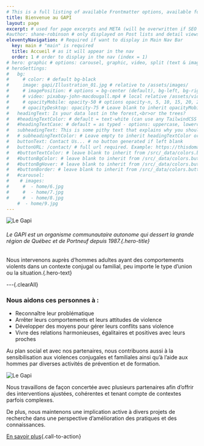 ```yaml
---
# This is a full listing of available Frontmatter options, available for any content (.md) file.
title: Bienvenue au GAPI
layout: page
excerpt: # used for page excerpts and META (will be overwritten if SEO used below)
#author: shane-robinson # only displayed on Post lists and detail views. Defaults to _data/meta.authorURL
eleventyNavigation: # Required if want to display in Main Nav Bar
  key: main # "main" is required
  title: Accueil # as it will appear in the nav
  order: 1 # order to display in the nav (index = 1)
# hero: graphic # options: carousel, graphic, video, split (text & image)
# heroSettings:
#   bg:
#     # color: # default bg-black
#     image: gapi/Illustration_01.jpg # relative to /assets/images/
#     # imagePosition: # options = bg-center (default), bg-left, bg-right
#     # video: pixabay-john-macdougall.mp4 # local relative /assets/video/, or full https://... if remote?
#     # opacityMobile: opacity-50 # options opacity-n, 5, 10, 15, 20, 25, 50, 75, 100 (default)
#     # opacityDesktop: opacity-75 # Leave blank to inherit opacityMobile, use same options as opacityMobile
#   headingText: Is your data lost in the forest,<br>or the trees?
#   #headingTextColor: # default = text-white (can use any TailwindCSS text-[color]-[xxx])
#   #headingTextCase: # default = as typed - options: uppercase, lowercase, capitalize
#   subheadingText: This is some pithy text that explains why you should hire us without reading any further... Or is it farther?
#   # subheadingTextColor: # Leave empty to inherit headingTextColor or default (text-white) or use any text-[color]-[xxx]
#   buttonText: Contact Us... # no button generated if left blank
#   buttonURL: /contact/ # full url required. Example: https://thisdomain.com/somepage/
#   #buttonTextColor: # leave blank to inherit from /src/_data/colors.buttonCustom or buttonDefault
#   #buttonBgColor: # leave blank to inherit from /src/_data/colors.buttonCustom.bg or buttonDefault.bg
#   #buttonBgHover: # leave blank to inherit from /src/_data/colors.buttonCustom.bgHover or buttonDefault.bgHover
#   #buttonBorder: # leave blank to inherit from /src/_data/colors.buttonCustom.border or buttonDefault.border
#   #carousel:
#    # images:
#     #  - home/6.jpg
#     #  - home/7.jpg
#     #  - home/8.jpg
    #  - home/9.jpg
---
```


<!-- We set out to build a starter project template for [11ty](https://11ty.dev '11ty Static Site Generator') that has [TailwindCSS](https://tailwindcss.com 'TailwindCSS Utility-First CSS Framework') and [Alpine.js](https://github.com/alpinejs/alpine 'Alpine.js : Think of it like Tailwind for JavaScript') baked in.

Version 1.0.0 morphed into a fully-configurable text-based CMS for managing small websites with easy-to-manage configuration files in the `/src/_data` directory.

{% wrap "mt-4 bg-indigo-100 border border-indigo-300 text-lg italic rounded-full text-center" %}

**[START HERE:](/blog/) The [Blog Posts](/blog/) cover the main features of the system.**

{% endwrap %}

## Install and Deploy

To automatically deploy this Template to [Netlify for free hosting](https://www.netlify.com/pricing/), make sure you're logged in to your Netlify account and then simply click the `Deploy to netlify` button below.

<a href="https://app.netlify.com/start/deploy?repository=https://github.com/11ta/11ta-template"><img src="https://www.netlify.com/img/deploy/button.svg" alt="Deploy to Netlify"></a>

**Want to install and develop locally?** Hop over to the [GitHub repo](https://github.com/11ta/11ta-template/) and follow the instructions in the README.

{% wrap "border-t border-b border-indigo-300 mt-4 "%}

|                            |                                                                                                                                                           |
| :------------------------- | --------------------------------------------------------------------------------------------------------------------------------------------------------: |
| **Current Deploy Status:** | [![Netlify Status](https://api.netlify.com/api/v1/badges/e6eb38e1-d081-46ea-a4f6-4d3d36ab7036/deploy-status)](https://app.netlify.com/sites/11ta/deploys) |

{% endwrap %}

## :fire: Credit :fire:

First and foremost, I want to credit the [11ty](https://11ty.dev) community, especially those listed in the [starter projects](https://www.11ty.dev/docs/starter/)!

Specifically, the following starter projects helped me understand the power and flexibility of 11ty and from their examples I was able to extend the functionality to build this system:

- :fire: [eleventy-base-blog](https://github.com/11ty/eleventy-base-blog) by [Zach Leatherman](https://twitter.com/zachleat)
- :fire: [eastslopestudio-eleventy-starter](https://github.com/eastslopestudio/eleventy-starter) by [Ryan Scherler](https://twitter.com/ryanscherler)
- :fire: [eleventyone](https://github.com/philhawksworth/eleventyone) by [Phil Hawksworth](https://twitter.com/philhawksworth)
- :fire: [eleventy-tailwind-alpinejs-starter](https://github.com/gregwolanski/eleventy-tailwindcss-alpinejs-starter) by [Greg Wolanski](https://gregwolanski.com/)
- :fire: [jet](https://github.com/marcamos/jet) by [Marc Amos](https://twitter.com/marcamos)

## Features

In addition to the Structural, Color, and Frontmatter contols listed below, the system also has the following features baked in:

- **SIAB** _(site in a box)_ ... Update the site settings in `/src/_data/meta.js`, content on the `index.md` and `about.md` pages, replace the `/src/posts/*.md` files with your own content and your new site is fully functional and ready to publish!
- **100 Lighthouse scores** across the site's Pages and Posts (_not just on pages with a little text and no images_ :wink:).
- ATOM feed at [/feed.xml](/feed.xml).
- Inlined CSS for the [Prism Okaidia](https://prismjs.com/) syntax highlight theme.
- Webpack to bundle up [Alpine.js](https://github.com/alpinejs/alpine) and any custom JS you want to include.
- Purged CSS and Minified source on production builds.
- [Custom 404](/asdf) which lists 10 most recent Posts.
- Contact form automagically works if [hosted at Netlify](https://docs.netlify.com/forms/setup/).
- ...other things I'm probably forgetting but will add when I think of them.

## Structural and Color Controls

You can completely control:

- Multiple Authors in `/src/_data/authors.json`.
- FOUR native [Posts List](/blog/) and [Tags List](/tags/frontmatter/) layout in the `src/_data/structures.js` file via, `postListStyle:` and `tagListStyle:` keys.
- Colors of the NavBar, Headings, Buttons, etc. in `/src/_data/colors.js`.
- Site META and defaults in `/src/_data/meta.js`.
- Social Links icons in the Footer in `/src/_data/social.json`.
- Social Share icons in the `/src/_includes/components/socialshare.njk` file.
- And site-wide structures like max-width and display toggles of different content blocks in `/src/_data/structure.js`.

## Frontmatter Controls

The **Frontmatter** in your .md Posts and Pages files also allows you to manage:

- [Heros](/2020/09/11/manage-hero-graphics-carousels-splits-and-video/) _(like on this home page)_ of types: **carousel, graphic, video,** and **split**. _(Actually, you can add those Hero types to **ANY** Page or Post just be using the Frontmatter.)_
- [Featured Images](/2020/09/06/featured-post-images/) _(full-width banners at the top of the page just like in Wordpress)_.
- [SEO overrides for OG and Twitter cards](/2020/09/10/site-meta-og-and-twitter-cards/) for Title, Description, and Images.

## Native Shortcodes for Content Controls

There are several **Shortcodes** _(both single and paired)_ and **Filters** to allow Editors to manage:

- [Multi-column content](/2020/09/03/wrap-and-columns-shortcodes/) _(without writing CSS)_.
- [SVG Sprites](/2020/09/09/svg-shortcode/) controls across the system and for inserting in .md Posts and Pages files.
- Custom Date display formats at the point of use.
- [Description Lists](/2020/09/04/description-list-shortcodes/) for content like FAQs, Lists, etc.
- [Wrapper](/2020/09/03/wrap-and-columns-shortcodes/) for managing blocks with background images, borders, etc.
- [YouTube embed shortcode](/2020/09/08/youtube-video-embed/) that allows you to control and add an iFrame title _(required for accessability and Lighthouse scores)_, width/height ratio, and set the start time in "m:ss" format so you don't have to manually count the seconds.

## Planned

- Search
- More Structural controls for Index Page
- Easy add Collections: Projects, Services, Jobs, etc.
- "Themed" versions for Portfolios/Creatives, Agencies, Digital Gardens, etc.
- Fully documented migration of Wordpress to 11ty
- [Snipcart](https://snipcart.com/) integration -->



<!---
Le GAPI est un organisme communautaire autonome, sans but lucratif, fondé en 1987.

![Le Gapi](/assets/images/gapi/GAPI-LOGO-V-COUL.png "Le Gapi")

-->
<!-- | HDR1 | HDR2 |
| ------- | ------- |
|  | row1 col2 | -->

![Le Gapi](/assets/images/gapi/Illustration_01.jpg "Le Gapi")


###### Le GAPI est un organisme communautaire autonome qui dessert la grande région de Québec et de Portneuf depuis 1987.{.hero-title}

Nous intervenons auprès d’hommes adultes ayant des comportements violents dans un contexte conjugal ou familial, peu importe le type d’union ou la situation.{.hero-text}

<!-- ![Le Gapi](/assets/images/gapi/GAPI-LOGO-V-COUL.png "Le Gapi"){.hero-sub-img} -->

---{.clearAll}

### Nous aidons ces personnes à :

- Reconnaître leur problématique
- Arrêter leurs comportements et leurs attitudes de violence
- Développer des moyens pour gérer leurs conflits sans violence
- Vivre des relations harmonieuses, égalitaires et positives avec leurs proches

Au plan social et avec nos partenaires, nous contribuons aussi à la sensibilisation aux violences conjugales et familiales ainsi qu’à l’aide aux hommes par diverses activités de prévention et de formation.

![Le Gapi](/assets/images/gapi/outils.jpg "Le Gapi")

Nous travaillons de façon concertée avec plusieurs partenaires afin d’offrir des interventions ajustées, cohérentes et tenant compte de contextes parfois complexes.

De plus, nous maintenons une implication active à divers projets de recherche dans une perspective d’amélioration des pratiques et des connaissances.

[En savoir plus](/services){.call-to-action}



<!----
## J’ai besoin d’aide parce que :

- Je m’interroge sur mon impulsivité et mes comportements;
- Ma conjointe ou mon conjoint pense à me quitter;
- J’ai peur que ma violence ait des répercussions négatives sur mes enfants, qu’ils la subissent directement ou qu’ils y soient exposés;
- Je cherche des trucs, des solutions pour régler des conflits sans que la situation ne dégénère;
- Je veux en connaître plus sur moi-même et sur la violence conjugale ou familiale;
- Je veux changer mes comportements;
- J’aurais dont dû… ;
- Je souhaite briser mon isolement et partager mon vécu avec d’autres hommes qui vivent le même problème que moi;
- Je suis « tanné » de perdre les gens que j’aime;
- Je veux être mieux dans ma peau;
- La violence ne m’apporte que des problèmes;
- Je ne me comprends plus.
- La violence ne m’apporte que des problèmes;
- Je ne me comprends plus.
- La violence ne m’apporte que des problèmes;
- Je ne me comprends plus.



## Information sur la problématique

### Définition de la violence

##### Relation conjugale

Relation entre deux personnes qui vivent (ou ont vécu) une union affective (fréquentation, mariage, union de fait), nonobstant l’orientation sexuelle.

##### Violence conjugale

Contrôle exercé par une personne auprès d’une autre personne à l’intérieur d’une relation conjugale. Ce contrôle peut se manifester par des comportements, des gestes, des paroles ou des attitudes qui sont répétés et continus dans le temps.

La violence est construite (apprise) socialement (valeurs véhiculées). Elle est cependant choisie individuellement puisque tout individu est responsable à 100 % des comportements, gestes, paroles et attitudes qu’il (elle) adopte.

La violence est un problème social et la violence conjugale en est une manifestation largement répandue.

-->

<!---

![Le Gapi](/assets/images/gapi/GAPI-LOGO-H-COUL.jpg "Le Gapi")
![Le Gapi](/assets/images/gapi-entete2.jpg "Le Gapi")
![Le Gapi](/assets/images/gapi-entete2.jpg "Le Gapi")
![Le Gapi](/assets/images/gapi-entete2.jpg "Le Gapi")
![Le Gapi](/assets/images/gapi-entete2.jpg "Le Gapi")
![Le Gapi](/assets/images/gapi-entete2.jpg "Le Gapi")
![Le Gapi](/assets/images/gapi-entete2.jpg "Le Gapi")

-->
